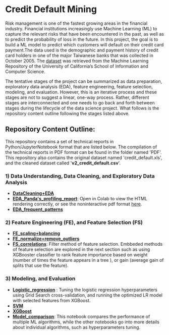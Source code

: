 # Credit Default Mining  
Risk management is one of the fastest growing areas in the financial industry. Financial institutions increasingly use Machine Learning (ML) to capture the relevant risks that have been encountered in the past, as well as to predict the probability of loss in the future. In this project, the goal is to build a ML model to predict which customers will default on their credit card payment.The data used is the demographic and payment history of credit card holders in one of the major Taiwanese banks that was collected in October 2005. The [dataset](https://archive.ics.uci.edu/ml/datasets/default+of+credit+card+clients) was retrieved from the Machine Learning Repository of the University of California’s School of Information and Computer Science.

The tentative stages of the project can be summarized as data preparation, exploratory data analysis (EDA), feature engineering, feature selection, modeling, and evaluation. However, this is an iterative process and these stages are not to suggest a linear, one-way process. Rather, different stages are interconnected and one needs to go back and forth between stages during the lifecycle of the data science project. What follows is the repository content outline following the stages listed above.
## Repository Content Outline:
This repository contains a set of technical reports in Python/JupyterNotebook format that are listed below. The compilation of the technical reports in PDF format can be found in the folder named 'PDF'. This repository also contains the original dataset named 'credit_default.xls', and the cleaned dataset called '**v2_credit_default.csv**'.
### 1) Data Understanding, Data Cleaning, and Exploratory Data Analysis
- [**DataCleaning+EDA**](https://github.com/RozitaAbdoli/credit_default_mining/blob/main/DataCleaning%2BEDA.ipynb)  
- [**EDA_Panda's_profiling_report**](https://github.com/RozitaAbdoli/credit_default_mining/blob/main/EDA_Panda's_profiling_report.ipynb): Open in Colab to view the HTML rendering correctly, or see the noninteractive pdf format [here](https://github.com/RozitaAbdoli/credit_default_mining/blob/main/PDF/Pandas_profiling_report.pdf).
- [**EDA_frequent_patterns**](https://github.com/RozitaAbdoli/credit_default_mining/blob/main/EDA_frequent_patterns.ipynb)
### 2) Feature Engineering (FE), and Feature Selection (FS)
- [**FE_scaling+balancing**](https://github.com/RozitaAbdoli/credit_default_mining/blob/main/FE_scaling%2Bbalancing.ipynb)
- [**FE_normalize+remove_outliers**](https://github.com/RozitaAbdoli/credit_default_mining/blob/main/FE_normalize%2Bremove_outliers.ipynb)
- [**FS_correlations**](https://github.com/RozitaAbdoli/credit_default_mining/blob/main/FS_correlations.ipynb): Filter method of feature selection. Embbeded methods of feature selection are explored in the next section such as using XGBooster classifier to rank feature importance based on weight (number of times the feature appears in a tree ), or gain (average gain of splits that use the feature). 
### 3) Modeling, and Evaluation
- [**Logistic_regression**](https://github.com/RozitaAbdoli/credit_default_mining/blob/main/Logistic_regression.ipynb) : Tuning the logistic regression hyperparameters using Grid Search cross-validation, and running the optimized LR model with selected features from XGBoost.
- [**SVM**](https://github.com/RozitaAbdoli/credit_default_mining/blob/main/SVM.ipynb)
- [**XGBoost**](https://github.com/RozitaAbdoli/credit_default_mining/blob/main/XGBoost.ipynb)
- [**Model_comparison**](https://github.com/RozitaAbdoli/credit_default_mining/blob/main/Model_comparison.ipynb): This notebook compares the performance of multiple ML algorithms, while the other notebooks go into more details about individual algorithms, such as hyperparameters tuning.



